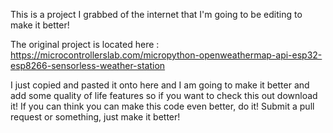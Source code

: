 This is a project I grabbed of the internet that I'm going to be editing to make it better!

The original project is located here : https://microcontrollerslab.com/micropython-openweathermap-api-esp32-esp8266-sensorless-weather-station

I  just copied and pasted it onto here and I am going to make it better and add some quality of life features so if you want to check this out download it! If you can think you can make this code even better, do it! Submit a pull request or something, just make it better!
